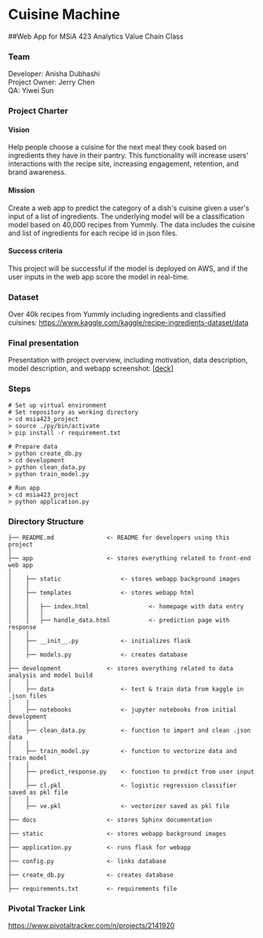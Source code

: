 # Cuisine Machine

##Web App for MSiA 423 Analytics Value Chain Class

### Team  
Developer: Anisha Dubhashi   
Project Owner: Jerry Chen   
QA: Yiwei Sun   

### Project Charter

#### Vision 
Help people choose a cuisine for the next meal they cook based on ingredients they have in their pantry. This functionality will increase users' interactions with the recipe site, increasing engagement, retention, and brand awareness. 

#### Mission 
Create a web app to predict the category of a dish's cuisine given  a user's input of a list of ingredients. The underlying model will be a classification model based on 40,000 recipes from Yummly. The data includes the cuisine and list of ingredients for each recipe id in json files. 

#### Success criteria 
This project will be successful if the model is deployed on AWS, and if the user inputs in the web app score the model in real-time. 

### Dataset 
Over 40k recipes from Yummly including ingredients and classified cuisines: https://www.kaggle.com/kaggle/recipe-ingredients-dataset/data 

### Final presentation 
Presentation with project overview, including motivation, data description, model description, and webapp screenshot: [[deck](https://github.com/anishafluffy/msia423_project/blob/final_updates/cuisine_machine_deck.pdf)]

### Steps
```
# Set up virtual environment
# Set repository as working directory
> cd msia423_project
> source ./py/bin/activate
> pip install -r requirement.txt

# Prepare data
> python create_db.py 
> cd development 
> python clean_data.py 
> python train_model.py 

# Run app
> cd msia423_project
> python application.py
```


### Directory Structure 
 
    ├── README.md           	<- README for developers using this project   
    │
    ├── app                 	<- stores everything related to front-end web app  
    │ 
    │    ├── static 				<- stores webapp background images   
    │    │ 
    │    ├── templates 				<- stores webapp html   
    │	 │
    │    │   ├── index.html 				<- homepage with data entry  
    │    │   │
    │    │   ├── handle_data.html 			<- prediction page with response  
    │    │   
    │    ├── __init__.py 			<- initializes flask  
    │    │
    │    ├── models.py 				<- creates database  
    │    
    ├── development         	<- stores everything related to data analysis and model build  
    │    │        
    │    ├── data              		<- test & train data from kaggle in .json files  
    │    │
    │    ├── notebooks 				<- jupyter notebooks from initial development  
    │    │
    │    ├── clean_data.py         	<- function to import and clean .json data  
    │    │
    │    ├── train_model.py        	<- function to vectorize data and train model   
    │    │
    │    ├── predict_response.py   	<- function to predict from user input   
    │    │
    │    ├── cl.pkl        			<- logistic regression classifier saved as pkl file  
    │    │ 
    │    ├── ve.pkl        			<- vectorizer saved as pkl file   
    │    
    ├── docs                	<- stores Sphinx documentation   
    │   
    ├── static              	<- stores webapp background images    
    │   
    ├── application.py 			<- runs flask for webapp    
    │   
    ├── config.py 				<- links database    
    │   
    ├── create_db.py 			<- creates database    
    │   
    ├── requirements.txt 		<- requirements file  
  

### Pivotal Tracker Link 
https://www.pivotaltracker.com/n/projects/2141920 
